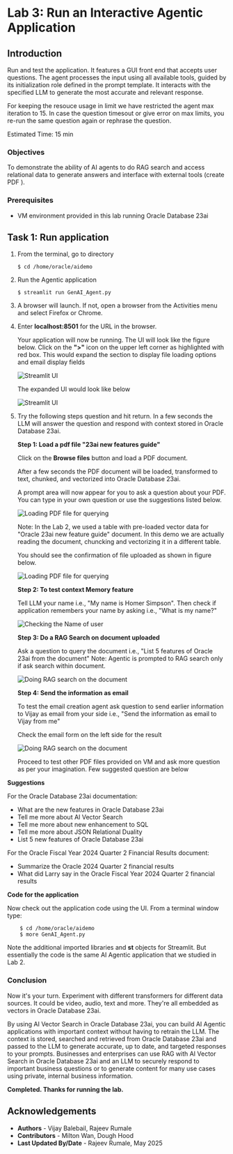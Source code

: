 # Lab 3: Run an Interactive Agentic Application

## Introduction

Run and test the application. It features a GUI front end that accepts user questions. The agent processes the input using all available tools, guided by its initialization role defined in the prompt template. It interacts with the specified LLM to generate the most accurate and relevant response.

For keeping the resouce usage in limit we have restricted the agent max iteration to 15.  In case the question timesout or give error on max limits, you re-run the same question again or rephrase the question.


Estimated Time: 15 min

### Objectives

To demonstrate the ability of AI agents to do RAG search and access relational data to generate answers and interface with external tools (create PDF ).

### Prerequisites

* VM environment provided in this lab running Oracle Database 23ai


## Task 1: Run application

1.  From the terminal, go to directory 

    ```
    $ cd /home/oracle/aidemo
    ```

2.  Run the Agentic application

    ```
    $ streamlit run GenAI_Agent.py
    ```

3. A browser will launch. If not, open a browser from the Activities menu and select Firefox or Chrome.

4. Enter **localhost:8501** for the URL in the browser.
   
    Your application will now be running.  The UI will look like the figure below.  Click on the **">"** icon on the upper left corner as highlighted with red box.  This would expand the section to display file loading options and email display fields

    ![Streamlit UI](images/opening_screen_collapsed.png)

    The expanded UI would look like below

    ![Streamlit UI](images/opening_screen_expanded.png)

5. Try the following steps question and hit return. In a few seconds the LLM will answer the question and respond with context stored in Oracle Database 23ai.

    **Step 1: Load a pdf file "23ai new features guide"**

    Click on the **Browse files** button and load a PDF document.

    After a few seconds the PDF document will be loaded, transformed to text, chunked, and vectorized into Oracle Database 23ai.
    
   
    A prompt area will now appear for you to ask a question about your PDF.  You can type in your own question or use the suggestions listed below. 

    ![Loading PDF file for querying](images/load_pdf_file.png)

    Note: In the Lab 2, we used a table with pre-loaded vector data for "Oracle 23ai new feature guide" document. In this demo we are actually reading the document, chuncking and vectorizing it in a different table.

    You should see the confirmation of file uploaded as shown in figure below.

    ![Loading PDF file for querying](images/load_pdf_file_confirmation.png)

    
    **Step 2: To test context Memory feature**
    
    Tell LLM your name i.e., "My name is Homer Simpson".  Then check if application remembers your name by asking i.e., "What is my name?"       

    ![Checking the Name of user](images/checking_name_from_context.png)

    **Step 3: Do a RAG Search on document uploaded** 

    Ask a question to query the document i.e.,  "List 5 features of Oracle 23ai from the document"
    Note: Agentic is prompted to RAG search only if ask search within document.

    ![Doing RAG search on the document](images/listing_5_new_features.png)

    **Step 4: Send the information as email**
    
    To test the email creation agent  ask question to send earlier information to Vijay as email from your side i.e.,  "Send the information as email to Vijay from me"

    Check the email form on the left side for the result 
    
    ![Doing RAG search on the document](images/send_information_as_email.png)
    
    Proceed to test other PDF files provided on VM and ask more question as per your imagination. Few suggested question are below


**Suggestions**

For the Oracle Database 23ai documentation:
- What are the new features in Oracle Database 23ai
- Tell me more about AI Vector Search
- Tell me more about new enhancement to SQL
- Tell me more about JSON Relational Duality
- List 5 new features of Oracle Database 23ai

For the Oracle Fiscal Year 2024 Quarter 2 Financial Results document:
- Summarize the Oracle 2024 Quarter 2 financial results
- What did Larry say in the Oracle Fiscal Year 2024 Quarter 2 financial results

**Code for the application**

Now check out the application code using the UI. From a terminal window type:


```
    $ cd /home/oracle/aidemo
    $ more GenAI_Agent.py
```

Note the additional imported libraries and **st** objects for Streamlit.
But essentially the code is the same AI Agentic application that we studied in Lab 2.

### Conclusion

Now it's your turn.  Experiment with different transformers for different data sources.  It could be video, audio, text and more.  They're all embedded as vectors in Oracle Database 23ai.

By using AI Vector Search in Oracle Database 23ai, you can build AI Agentic applications with important context without having to retrain the LLM.  The context is stored, searched and retrieved from Oracle Database 23ai and passed to the LLM to generate accurate, up to date, and targeted responses to your prompts.  Businesses and enterprises can use RAG with AI Vector Search in Oracle Database 23ai and an LLM to securely respond to important business questions or to generate content for many use cases using private, internal business information.


**Completed. Thanks for running the lab.**

## Acknowledgements
* **Authors** - Vijay Balebail, Rajeev Rumale
* **Contributors** - Milton Wan, Dough Hood
* **Last Updated By/Date** -  Rajeev Rumale, May 2025
